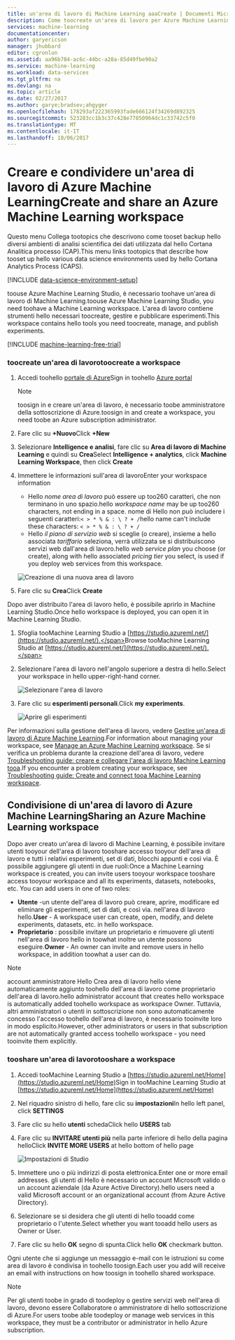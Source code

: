 ```yaml
---
title: un'area di lavoro di Machine Learning aaaCreate | Documenti Microsoft
description: Come toocreate un'area di lavoro per Azure Machine Learning Studio
services: machine-learning
documentationcenter: 
author: garyericson
manager: jhubbard
editor: cgronlun
ms.assetid: aa96b784-ac6c-44bc-a28a-85d49fbe90a2
ms.service: machine-learning
ms.workload: data-services
ms.tgt_pltfrm: na
ms.devlang: na
ms.topic: article
ms.date: 02/27/2017
ms.author: garye;bradsev;ahgyger
ms.openlocfilehash: 178293af222365993fade666124f34269d892325
ms.sourcegitcommit: 523283cc1b3c37c428e77850964dc1c33742c5f0
ms.translationtype: MT
ms.contentlocale: it-IT
ms.lasthandoff: 10/06/2017
---
```

# <a name="create-and-share-an-azure-machine-learning-workspace"></a><span data-ttu-id="f5a93-103">Creare e condividere un'area di lavoro di Azure Machine Learning</span><span class="sxs-lookup"><span data-stu-id="f5a93-103">Create and share an Azure Machine Learning workspace</span></span>
<span data-ttu-id="f5a93-104">Questo menu Collega tootopics che descrivono come tooset backup hello diversi ambienti di analisi scientifica dei dati utilizzata dal hello Cortana Analitica processo (CAP).</span><span class="sxs-lookup"><span data-stu-id="f5a93-104">This menu links tootopics that describe how tooset up hello various data science environments used by hello Cortana Analytics Process (CAPS).</span></span>

[!INCLUDE [data-science-environment-setup](../../includes/cap-setup-environments.md)]

<span data-ttu-id="f5a93-105">toouse Azure Machine Learning Studio, è necessario toohave un'area di lavoro di Machine Learning.</span><span class="sxs-lookup"><span data-stu-id="f5a93-105">toouse Azure Machine Learning Studio, you need toohave a Machine Learning workspace.</span></span> <span data-ttu-id="f5a93-106">L'area di lavoro contiene strumenti hello necessari toocreate, gestire e pubblicare esperimenti.</span><span class="sxs-lookup"><span data-stu-id="f5a93-106">This workspace contains hello tools you need toocreate, manage, and publish experiments.</span></span>

[!INCLUDE [machine-learning-free-trial](../../includes/machine-learning-free-trial.md)]

### <a name="toocreate-a-workspace"></a><span data-ttu-id="f5a93-107">toocreate un'area di lavoro</span><span class="sxs-lookup"><span data-stu-id="f5a93-107">toocreate a workspace</span></span>
1. <span data-ttu-id="f5a93-108">Accedi toohello [portale di Azure](https://portal.azure.com/)</span><span class="sxs-lookup"><span data-stu-id="f5a93-108">Sign in toohello [Azure portal](https://portal.azure.com/)</span></span>

    > [!NOTE]
    > <span data-ttu-id="f5a93-109">toosign in e creare un'area di lavoro, è necessario toobe amministratore della sottoscrizione di Azure.</span><span class="sxs-lookup"><span data-stu-id="f5a93-109">toosign in and create a workspace, you need toobe an Azure subscription administrator.</span></span> 
    >
    > 

2. <span data-ttu-id="f5a93-110">Fare clic su **+Nuovo**</span><span class="sxs-lookup"><span data-stu-id="f5a93-110">Click **+New**</span></span>

3. <span data-ttu-id="f5a93-111">Selezionare **Intelligence e analisi**, fare clic su **Area di lavoro di Machine Learning** e quindi su **Crea**</span><span class="sxs-lookup"><span data-stu-id="f5a93-111">Select **Intelligence + analytics**, click **Machine Learning Workspace**, then click **Create**</span></span>

4. <span data-ttu-id="f5a93-112">Immettere le informazioni sull'area di lavoro</span><span class="sxs-lookup"><span data-stu-id="f5a93-112">Enter your workspace information</span></span>

    - <span data-ttu-id="f5a93-113">Hello *nome area di lavoro* può essere up too260 caratteri, che non terminano in uno spazio.</span><span class="sxs-lookup"><span data-stu-id="f5a93-113">hello *workspace name* may be up too260 characters, not ending in a space.</span></span> <span data-ttu-id="f5a93-114">nome di Hello non può includere i seguenti caratteri:`< > * % & : \ ? + /`</span><span class="sxs-lookup"><span data-stu-id="f5a93-114">hello name can't include these characters: `< > * % & : \ ? + /`</span></span>
    - <span data-ttu-id="f5a93-115">Hello *il piano di servizio web* si sceglie (o creare), insieme a hello associata *tariffario* seleziona, verrà utilizzata se si distribuiscono servizi web dall'area di lavoro.</span><span class="sxs-lookup"><span data-stu-id="f5a93-115">hello *web service plan* you choose (or create), along with hello associated *pricing tier* you select, is used if you deploy web services from this workspace.</span></span>

    ![Creazione di una nuova area di lavoro](media/machine-learning-create-workspace/create-new-workspace.png)

5. <span data-ttu-id="f5a93-117">Fare clic su **Crea**</span><span class="sxs-lookup"><span data-stu-id="f5a93-117">Click **Create**</span></span>

<span data-ttu-id="f5a93-118">Dopo aver distribuito l'area di lavoro hello, è possibile aprirlo in Machine Learning Studio.</span><span class="sxs-lookup"><span data-stu-id="f5a93-118">Once hello workspace is deployed, you can open it in Machine Learning Studio.</span></span>

1. <span data-ttu-id="f5a93-119">Sfoglia tooMachine Learning Studio a [https://studio.azureml.net/](https://studio.azureml.net/).</span><span class="sxs-lookup"><span data-stu-id="f5a93-119">Browse tooMachine Learning Studio at [https://studio.azureml.net/](https://studio.azureml.net/).</span></span>

2. <span data-ttu-id="f5a93-120">Selezionare l'area di lavoro nell'angolo superiore a destra di hello.</span><span class="sxs-lookup"><span data-stu-id="f5a93-120">Select your workspace in hello upper-right-hand corner.</span></span>

    ![Selezionare l'area di lavoro](media/machine-learning-create-workspace/open-workspace.png)

3. <span data-ttu-id="f5a93-122">Fare clic su **esperimenti personali**.</span><span class="sxs-lookup"><span data-stu-id="f5a93-122">Click **my experiments**.</span></span>

    ![Aprire gli esperimenti](media/machine-learning-create-workspace/my-experiments.png)

<span data-ttu-id="f5a93-124">Per informazioni sulla gestione dell'area di lavoro, vedere [Gestire un'area di lavoro di Azure Machine Learning](machine-learning-manage-workspace.md).</span><span class="sxs-lookup"><span data-stu-id="f5a93-124">For information about managing your workspace, see [Manage an Azure Machine Learning workspace](machine-learning-manage-workspace.md).</span></span>
<span data-ttu-id="f5a93-125">Se si verifica un problema durante la creazione dell'area di lavoro, vedere [Troubleshooting guide: creare e collegare l'area di lavoro Machine Learning tooa](machine-learning-troubleshooting-creating-ml-workspace.md).</span><span class="sxs-lookup"><span data-stu-id="f5a93-125">If you encounter a problem creating your workspace, see [Troubleshooting guide: Create and connect tooa Machine Learning workspace](machine-learning-troubleshooting-creating-ml-workspace.md).</span></span>


## <a name="sharing-an-azure-machine-learning-workspace"></a><span data-ttu-id="f5a93-126">Condivisione di un'area di lavoro di Azure Machine Learning</span><span class="sxs-lookup"><span data-stu-id="f5a93-126">Sharing an Azure Machine Learning workspace</span></span>
<span data-ttu-id="f5a93-127">Dopo aver creato un'area di lavoro di Machine Learning, è possibile invitare utenti tooyour dell'area di lavoro tooshare accesso tooyour dell'area di lavoro e tutti i relativi esperimenti, set di dati, blocchi appunti e così via. È possibile aggiungere gli utenti in due ruoli:</span><span class="sxs-lookup"><span data-stu-id="f5a93-127">Once a Machine Learning workspace is created, you can invite users tooyour workspace tooshare access tooyour workspace and all its experiments, datasets, notebooks, etc. You can add users in one of two roles:</span></span>

* <span data-ttu-id="f5a93-128">**Utente** -un utente dell'area di lavoro può creare, aprire, modificare ed eliminare gli esperimenti, set di dati, e così via. nell'area di lavoro hello.</span><span class="sxs-lookup"><span data-stu-id="f5a93-128">**User** - A workspace user can create, open, modify, and delete experiments, datasets, etc. in hello workspace.</span></span>
* <span data-ttu-id="f5a93-129">**Proprietario** : possibile invitare un proprietario e rimuovere gli utenti nell'area di lavoro hello in toowhat inoltre un utente possono eseguire.</span><span class="sxs-lookup"><span data-stu-id="f5a93-129">**Owner** - An owner can invite and remove users in hello workspace, in addition toowhat a user can do.</span></span>

> [!NOTE]
> <span data-ttu-id="f5a93-130">account amministratore Hello Crea area di lavoro hello viene automaticamente aggiunto toohello dell'area di lavoro come proprietario dell'area di lavoro.</span><span class="sxs-lookup"><span data-stu-id="f5a93-130">hello administrator account that creates hello workspace is automatically added toohello workspace as workspace Owner.</span></span> <span data-ttu-id="f5a93-131">Tuttavia, altri amministratori o utenti in sottoscrizione non sono automaticamente concesso l'accesso toohello dell'area di lavoro, è necessario tooinvite loro in modo esplicito.</span><span class="sxs-lookup"><span data-stu-id="f5a93-131">However, other administrators or users in that subscription are not automatically granted access toohello workspace - you need tooinvite them explicitly.</span></span>
> 
> 

### <a name="tooshare-a-workspace"></a><span data-ttu-id="f5a93-132">tooshare un'area di lavoro</span><span class="sxs-lookup"><span data-stu-id="f5a93-132">tooshare a workspace</span></span>

1. <span data-ttu-id="f5a93-133">Accedi tooMachine Learning Studio a [https://studio.azureml.net/Home](https://studio.azureml.net/Home)</span><span class="sxs-lookup"><span data-stu-id="f5a93-133">Sign in tooMachine Learning Studio at [https://studio.azureml.net/Home](https://studio.azureml.net/Home)</span></span>

2. <span data-ttu-id="f5a93-134">Nel riquadro sinistro di hello, fare clic su **impostazioni**</span><span class="sxs-lookup"><span data-stu-id="f5a93-134">In hello left panel, click **SETTINGS**</span></span>

3. <span data-ttu-id="f5a93-135">Fare clic su hello **utenti** scheda</span><span class="sxs-lookup"><span data-stu-id="f5a93-135">Click hello **USERS** tab</span></span>

4. <span data-ttu-id="f5a93-136">Fare clic su **INVITARE utenti più** nella parte inferiore di hello della pagina hello</span><span class="sxs-lookup"><span data-stu-id="f5a93-136">Click **INVITE MORE USERS** at hello bottom of hello page</span></span>

    ![Impostazioni di Studio](media/machine-learning-create-workspace/settings.png)

5. <span data-ttu-id="f5a93-138">Immettere uno o più indirizzi di posta elettronica.</span><span class="sxs-lookup"><span data-stu-id="f5a93-138">Enter one or more email addresses.</span></span> <span data-ttu-id="f5a93-139">gli utenti di Hello è necessario un account Microsoft valido o un account aziendale (da Azure Active Directory).</span><span class="sxs-lookup"><span data-stu-id="f5a93-139">hello users need a valid Microsoft account or an organizational account (from Azure Active Directory).</span></span>

6. <span data-ttu-id="f5a93-140">Selezionare se si desidera che gli utenti di hello tooadd come proprietario o l'utente.</span><span class="sxs-lookup"><span data-stu-id="f5a93-140">Select whether you want tooadd hello users as Owner or User.</span></span>

7. <span data-ttu-id="f5a93-141">Fare clic su hello **OK** segno di spunta.</span><span class="sxs-lookup"><span data-stu-id="f5a93-141">Click hello **OK** checkmark button.</span></span>

<span data-ttu-id="f5a93-142">Ogni utente che si aggiunge un messaggio e-mail con le istruzioni su come area di lavoro è condivisa in toohello toosign.</span><span class="sxs-lookup"><span data-stu-id="f5a93-142">Each user you add will receive an email with instructions on how toosign in toohello shared workspace.</span></span>

> [!NOTE]
> <span data-ttu-id="f5a93-143">Per gli utenti toobe in grado di toodeploy o gestire servizi web nell'area di lavoro, devono essere Collaboratore o amministratore di hello sottoscrizione di Azure.</span><span class="sxs-lookup"><span data-stu-id="f5a93-143">For users toobe able toodeploy or manage web services in this workspace, they must be a contributor or administrator in hello Azure subscription.</span></span> 



